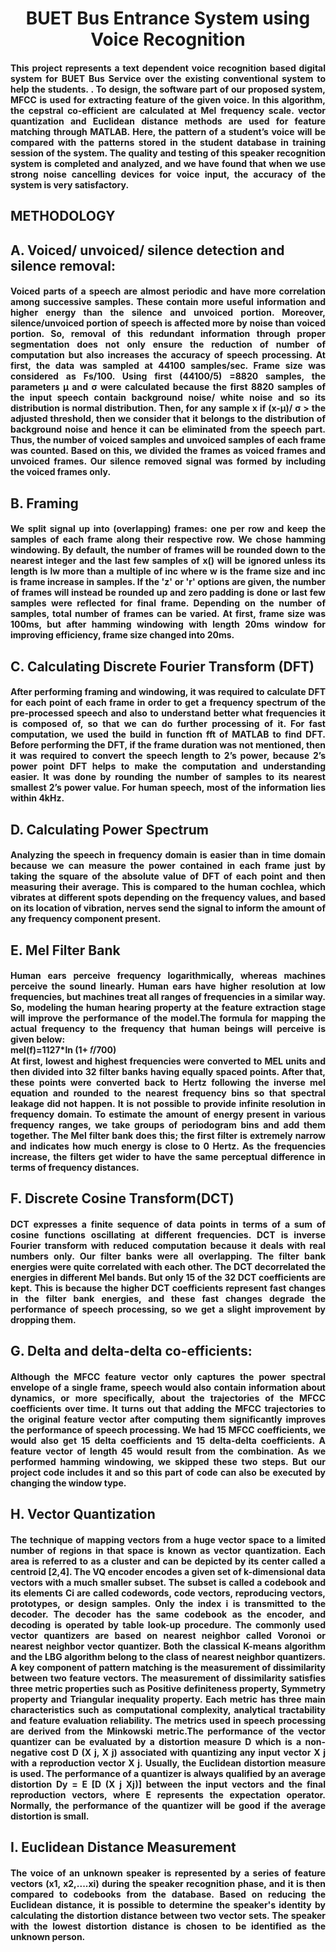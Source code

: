 <h1 align="center">BUET Bus Entrance System using Voice Recognition</h1>
<h4 align="justify">This project represents a text dependent voice  recognition based digital system for BUET Bus Service over the  existing conventional system to help the students. . To design, the 
software part of our proposed system, MFCC is used for extracting feature of the given voice. In this algorithm, the cepstral co-efficient are calculated at Mel frequency scale.
vector quantization and Euclidean distance methods are used for feature matching through MATLAB. Here, the pattern of a student’s voice will be compared with the patterns stored in the 
student database in training session of the system. The quality and testing of this speaker recognition system is completed and analyzed, and we have found that when we use strong noise 
cancelling devices for voice input, the accuracy of the system is very satisfactory.</h4>


## METHODOLOGY
## A. Voiced/ unvoiced/ silence detection and silence removal:
<h4 align="justify">Voiced parts of a speech are almost periodic and have 
more correlation among successive samples. These contain 
more useful information and higher energy than the silence 
and unvoiced portion. Moreover, silence/unvoiced portion of 
speech is affected more by noise than voiced portion. So, 
removal of this redundant information through proper 
segmentation does not only ensure the reduction of number of 
computation but also increases the accuracy of speech 
processing. At first, the data was sampled at 44100 
samples/sec. Frame size was considered as Fs/100. Using first 
(44100/5) =8820 samples, the parameters µ and σ were 
calculated because the first 8820 samples of the input speech 
contain background noise/ white noise and so its distribution 
is normal distribution. Then, for any sample x if (x-µ)/ σ > the 
adjusted threshold, then we consider that it belongs to the 
distribution of background noise and hence it can be 
eliminated from the speech part. Thus, the number of voiced 
samples and unvoiced samples of each frame was counted. 
Based on this, we divided the frames as voiced frames and 
unvoiced frames. Our silence removed signal was formed by 
including the voiced frames only.</h4>


## B. Framing
<h4 align="justify">We split signal up into (overlapping) frames: one per row
and keep the samples of each frame along their respective row. 
We chose hamming windowing. By default, the number of 
frames will be rounded down to the nearest integer and the last 
few samples of x() will be ignored unless its length is lw more 
than a multiple of inc where w is the frame size and inc is 
frame increase in samples. If the 'z' or 'r' options are given, the 
number of frames will instead be rounded up and zero padding 
is done or last few samples were reflected for final frame. Depending on the number of samples, total number of frames 
can be varied. At first, frame size was 100ms, but after 
hamming windowing with length 20ms window for improving 
efficiency, frame size changed into 20ms.
</h4>

## C. Calculating Discrete Fourier Transform (DFT)
<h4 align="justify">After performing framing and windowing, it was required 
to calculate DFT for each point of each frame in order to get 
a frequency spectrum of the pre-processed speech and also to 
understand better what frequencies it is composed of, so that 
we can do further processing of it. For fast computation, we 
used the build in function fft of MATLAB to find DFT.
Before performing the DFT, if the frame duration was not 
mentioned, then it was required to convert the speech length 
to 2’s power, because 2’s power point DFT helps to make the 
computation and understanding easier. It was done by 
rounding the number of samples to its nearest smallest 2’s 
power value. 
For human speech, most of the information lies within 4kHz.</h4>

## D. Calculating Power Spectrum
<h4 align="justify">Analyzing the speech in frequency domain is easier than 
in time domain because we can measure the power contained 
in each frame just by taking the square of the absolute value 
of DFT of each point and then measuring their average. This 
is compared to the human cochlea, which vibrates at different 
spots depending on the frequency values, and based on its 
location of vibration, nerves send the signal to inform the 
amount of any frequency component present.
</h4>

## E. Mel Filter Bank
<h4 align="justify">
Human ears perceive frequency logarithmically, whereas 
machines perceive the sound linearly. Human ears have 
higher resolution at low frequencies, but machines treat all 
ranges of frequencies in a similar way. So, modeling the 
human hearing property at the feature extraction stage will 
improve the performance of the model.The formula for 
mapping the actual frequency to the frequency that human 
beings will perceive is given below:</br>
mel(f)=1127*ln (1+ 𝑓/700)</br>
At first, lowest and highest frequencies were converted to 
MEL units and then divided into 32 filter banks having 
equally spaced points. After that, these points were converted 
back to Hertz following the inverse mel equation and rounded 
to the nearest frequency bins so that spectral leakage did not happen. It is not possible to provide infinite resolution in 
frequency domain. To estimate the amount of energy present in various
frequency ranges, we take groups of periodogram bins and 
add them together. The Mel filter bank does this; the first 
filter is extremely narrow and indicates how much energy is 
close to 0 Hertz. As the frequencies increase, the filters get 
wider to have the same perceptual difference in terms of 
frequency distances.
</h4>

## F. Discrete Cosine Transform(DCT)
<h4 align="justify">DCT expresses a finite sequence of data points in terms of a 
sum of cosine functions oscillating at different frequencies. 
DCT is inverse Fourier transform with reduced computation 
because it deals with real numbers only. Our filter banks were 
all overlapping. The filter bank energies were quite correlated 
with each other. The DCT decorrelated the energies in 
different Mel bands. But only 15 of the 32 DCT coefficients 
are kept. This is because the higher DCT coefficients 
represent fast changes in the filter bank energies, and these 
fast changes degrade the performance of speech processing, 
so we get a slight improvement by dropping them.</h4>

## G. Delta and delta-delta co-efficients:
<h4 align="justify">Although the MFCC feature vector only captures the power 
spectral envelope of a single frame, speech would also 
contain information about dynamics, or more specifically, 
about the trajectories of the MFCC coefficients over time. It 
turns out that adding the MFCC trajectories to the original 
feature vector after computing them significantly improves 
the performance of speech processing. We had 15 MFCC 
coefficients, we would also get 15 delta coefficients and 15 
delta-delta coefficients. A feature vector of length 45 would 
result from the combination. As we performed hamming 
windowing, we skipped these two steps. But our project code 
includes it and so this part of code can also be executed by 
changing the window type.
</h4>

## H. Vector Quantization
<h4 align="justify">The technique of mapping vectors from a huge vector 
space to a limited number of regions in that space is known 
as vector quantization. Each area is referred to as a cluster 
and can be depicted by its center called a centroid [2,4]. The 
VQ encoder encodes a given set of k-dimensional data 
vectors with a much smaller subset. The subset is called a 
codebook and its elements Ci are called codewords, code 
vectors, reproducing vectors, prototypes, or design samples. 
Only the index i is transmitted to the decoder. The decoder 
has the same codebook as the encoder, and decoding is 
operated by table look-up procedure. The commonly used 
vector quantizers are based on nearest neighbor called 
Voronoi or nearest neighbor vector quantizer. Both the 
classical K-means algorithm and the LBG algorithm belong 
to the class of nearest neighbor quantizers.
A key component of pattern matching is the measurement of 
dissimilarity between two feature vectors. The measurement 
of dissimilarity satisfies three metric properties such as 
Positive definiteness property, Symmetry property and 
Triangular inequality property. Each metric has three main 
characteristics such as computational complexity, analytical 
tractability and feature evaluation reliability. The metrics 
used in speech processing are derived from the Minkowski 
metric.The performance of the vector quantizer can be evaluated by 
a distortion measure D which is a non-negative cost D (X j, 
X j) associated with quantizing any input vector X j with a 
reproduction vector X j. Usually, the Euclidean distortion 
measure is used. The performance of a quantizer is always 
qualified by an average distortion Dy = E [D (X j Xj)] 
between the input vectors and the final reproduction vectors, 
where E represents the expectation operator. Normally, the 
performance of the quantizer will be good if the average 
distortion is small.</h4>

## I. Euclidean Distance Measurement
<h4 align="justify">The voice of an unknown speaker is represented by a series 
of feature vectors (x1, x2,....xi) during the speaker 
recognition phase, and it is then compared to codebooks from 
the database. Based on reducing the Euclidean distance, it is 
possible to determine the speaker's identity by calculating the 
distortion distance between two vector sets. The speaker with the lowest distortion distance is chosen to 
be identified as the unknown person.</h4>
